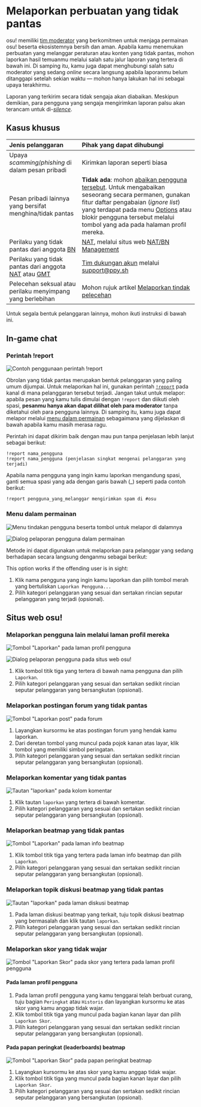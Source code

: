 # Melaporkan perbuatan yang tidak pantas

osu! memiliki [tim moderator](/wiki/People/Global_Moderation_Team) yang berkomitmen untuk menjaga permainan osu! beserta ekosistemnya bersih dan aman. Apabila kamu menemukan perbuatan yang melanggar peraturan atau konten yang tidak pantas, mohon laporkan hasil temuanmu melalui salah satu jalur laporan yang tertera di bawah ini. Di samping itu, kamu juga dapat menghubungi salah satu moderator yang sedang *online* secara langsung apabila laporanmu belum ditanggapi setelah sekian waktu — mohon hanya lakukan hal ini sebagai upaya terakhirmu.

Laporan yang terkirim secara tidak sengaja akan diabaikan. Meskipun demikian, para pengguna yang sengaja mengirimkan laporan palsu akan terancam untuk di-*[silence](/wiki/Silence)*.

## Kasus khusus

| Jenis pelanggaran | Pihak yang dapat dihubungi |
| :-- | :-- |
| Upaya *scamming*/*phishing* di dalam pesan pribadi | Kirimkan laporan seperti biasa |
| Pesan pribadi lainnya yang bersifat menghina/tidak pantas | **Tidak ada**: mohon [abaikan pengguna tersebut](/wiki/Client/Interface/Chat_console#daftar-perintah). Untuk mengabaikan seseorang secara permanen, gunakan fitur daftar pengabaian (*ignore list*) yang terdapat pada menu [Options](/wiki/Client/Options) atau blokir pengguna tersebut melalui tombol yang ada pada halaman profil mereka. |
| Perilaku yang tidak pantas dari anggota [BN](/wiki/People/Beatmap_Nominators) | [NAT](/wiki/People/Nomination_Assessment_Team), melalui situs web [NAT/BN Management](https://bn.mappersguild.com/reports) |
| Perilaku yang tidak pantas dari anggota [NAT](/wiki/People/Nomination_Assessment_Team) atau [GMT](/wiki/People/Global_Moderation_Team) | [Tim dukungan akun](/wiki/People/Account_support_team) melalui [support@ppy.sh](mailto:support@ppy.sh) |
| Pelecehan seksual atau perilaku menyimpang yang berlebihan | Mohon rujuk artikel [Melaporkan tindak pelecehan](/wiki/Reporting_bad_behaviour/Abuse) |

Untuk segala bentuk pelanggaran lainnya, mohon ikuti instruksi di bawah ini.

## In-game chat

### Perintah !report

![](img/report-command.jpg "Contoh penggunaan perintah !report")

Obrolan yang tidak pantas merupakan bentuk pelanggaran yang paling umum dijumpai. Untuk melaporkan hal ini, gunakan perintah [`!report`](https://osu.ppy.sh/community/forums/topics/34843) pada kanal di mana pelanggaran tersebut terjadi. Jangan takut untuk melapor: apabila pesan yang kamu tulis dimulai dengan `!report` dan diikuti oleh spasi, **pesanmu hanya akan dapat dilihat oleh para moderator** tanpa diketahui oleh para pengguna lainnya. Di samping itu, kamu juga dapat melapor melalui [menu dalam permainan](#mengirimkan-laporan-melalui-menu-dalam-permainan) sebagaimana yang dijelaskan di bawah apabila kamu masih merasa ragu.

Perintah ini dapat dikirim baik dengan mau pun tanpa penjelasan lebih lanjut sebagai berikut:

```
!report nama_pengguna
!report nama_pengguna (penjelasan singkat mengenai pelanggaran yang terjadi)
```

Apabila nama pengguna yang ingin kamu laporkan mengandung spasi, ganti semua spasi yang ada dengan garis bawah (\_) seperti pada contoh berikut:

```
!report pengguna_yang_melanggar mengirimkan spam di #osu
```

### Menu dalam permainan

![](img/report-user-1-ID.png "Menu tindakan pengguna beserta tombol untuk melapor di dalamnya")

![](img/report-user-2-ID.png "Dialog pelaporan pengguna dalam permainan")

Metode ini dapat digunakan untuk melaporkan para pelanggar yang sedang berhadapan secara langsung denganmu sebagai berikut:

This option works if the offending user is in sight:

1. Klik nama pengguna yang ingin kamu laporkan dan pilih tombol merah yang bertuliskan `Laporkan Pengguna...`
2. Pilih kategori pelanggaran yang sesuai dan sertakan rincian seputar pelanggaran yang terjadi (opsional).

## Situs web osu!

### Melaporkan pengguna lain melalui laman profil mereka

![](img/report-user-profile-ID.png "Tombol \"Laporkan\" pada laman profil pengguna")

![](img/report-user-web-ID.png "Dialog pelaporan pengguna pada situs web osu!")

1. Klik tombol titik tiga yang tertera di bawah nama pengguna dan pilih `Laporkan`.
2. Pilih kategori pelanggaran yang sesuai dan sertakan sedikit rincian seputar pelanggaran yang bersangkutan (opsional).

### Melaporkan postingan forum yang tidak pantas

![](img/report-user-forum-ID.png "Tombol \"Laporkan post\" pada forum")

1. Layangkan kursormu ke atas postingan forum yang hendak kamu laporkan.
2. Dari deretan tombol yang muncul pada pojok kanan atas layar, klik tombol yang memiliki simbol peringatan.
3. Pilih kategori pelanggaran yang sesuai dan sertakan sedikit rincian seputar pelanggaran yang bersangkutan (opsional).

### Melaporkan komentar yang tidak pantas

![](img/report-user-comment-ID.png "Tautan \"laporkan\" pada kolom komentar")

1. Klik tautan `laporkan` yang tertera di bawah komentar.
2. Pilih kategori pelanggaran yang sesuai dan sertakan sedikit rincian seputar pelanggaran yang bersangkutan (opsional).

### Melaporkan beatmap yang tidak pantas

![](img/report-beatmap-ID.png "Tombol \"Laporkan\" pada laman info beatmap")

1. Klik tombol titik tiga yang tertera pada laman info beatmap dan pilih `Laporkan`.
2. Pilih kategori pelanggaran yang sesuai dan sertakan sedikit rincian seputar pelanggaran yang bersangkutan (opsional).

### Melaporkan topik diskusi beatmap yang tidak pantas

![](img/report-user-discussion-ID.png "Tautan \"laporkan\" pada laman diskusi beatmap")

1. Pada laman diskusi beatmap yang terkait, tuju topik diskusi beatmap yang bermasalah dan klik tautan `laporkan`.
2. Pilih kategori pelanggaran yang sesuai dan sertakan sedikit rincian seputar pelanggaran yang bersangkutan (opsional).

### Melaporkan skor yang tidak wajar

![](img/report-score-user-ID.png "Tombol \"Laporkan Skor\" pada skor yang tertera pada laman profil pengguna")

#### Pada laman profil pengguna

1. Pada laman profil pengguna yang kamu tenggarai telah berbuat curang, tuju bagian `Peringkat` atau `Historis` dan layangkan kursormu ke atas skor yang kamu anggap tidak wajar.
2. Klik tombol titik tiga yang muncul pada bagian kanan layar dan pilih `Laporkan Skor`.
3. Pilih kategori pelanggaran yang sesuai dan sertakan sedikit rincian seputar pelanggaran yang bersangkutan (opsional).

#### Pada papan peringkat (leaderboards) beatmap

![](img/report-score-beatmap-ID.png "Tombol \"Laporkan Skor\" pada papan peringkat beatmap")

1. Layangkan kursormu ke atas skor yang kamu anggap tidak wajar.
2. Klik tombol titik tiga yang muncul pada bagian kanan layar dan pilih `Laporkan Skor`.
3. Pilih kategori pelanggaran yang sesuai dan sertakan sedikit rincian seputar pelanggaran yang bersangkutan (opsional).

